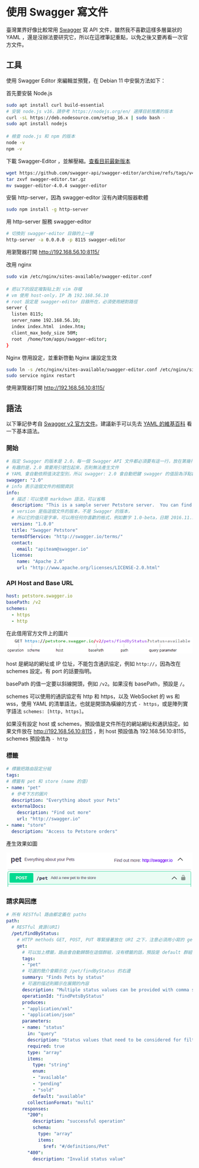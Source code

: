 # 使用 Swagger 寫文件

臺灣業界好像比較常用 [Swagger](https://swagger.io/) 寫 API 文件，雖然我不喜歡這樣多層巢狀的 YAML ，還是沒辦法要研究它，所以在這裡筆記重點，以免之後又要再看一次官方文件。

## 工具

使用 Swagger Editor 來編輯並預覽，在 Debian 11 中安裝方法如下：

首先要安裝 Node.js

``` bash
sudo apt install curl build-essential
# 安裝 node.js v16，請參考 https://nodejs.org/en/ 選擇目前推薦的版本
curl -sL https://deb.nodesource.com/setup_16.x | sudo bash -
sudo apt install nodejs

# 檢查 node.js 和 npm 的版本
node -v
npm -v
```

下載 Swagger-Editor ，並解壓縮。[查看目前最新版本](https://github.com/swagger-api/swagger-editor/releases)

``` bash
wget https://github.com/swagger-api/swagger-editor/archive/refs/tags/v4.0.4.tar.gz -O swagger-editor.tar.gz
tar zxvf swagger-editor.tar.gz
mv swagger-editor-4.0.4 swagger-editor
```

安裝 http-server，因為 swagger-editor 沒有內建伺服器軟體

``` bash
sudo npm install -g http-server
```
用 http-server 服務 swagger-editor

``` bash
# 切換到 swagger-editor 目錄的上一層
http-server -a 0.0.0.0 -p 8115 swagger-editor
```

用瀏覽器打開 http://192.168.56.10:8115/

改用 nginx

``` bash
sudo vim /etc/nginx/sites-available/swagger-editor.conf

# 把以下的設定複製貼上到 vim 存檔
# vm 使用 host-only，IP 為 192.168.56.10
# root 設定是 swagger-editor 目錄所在，必須使用絕對路徑
server {
  listen 8115;
  server_name 192.168.56.10;
  index index.html  index.htm;
  client_max_body_size 50M;
  root  /home/tom/apps/swagger-editor;
}
```

Nginx 啓用設定，並重新啓動 Nginx 讓設定生效
``` bash
sudo ln -s /etc/nginx/sites-available/swagger-editor.conf /etc/nginx/sites-enabled/swagger-editor.conf
sudo service nginx restart
```
使用瀏覽器打開 http://192.168.56.10:8115/

## 語法

以下筆記參考自 [Swagger v2 官方文件](https://swagger.io/docs/specification/2-0/basic-structure/)。建議新手可以先去 [YAML 的維基百科](https://zh.wikipedia.org/wiki/YAML) 看一下基本語法。

### 開始

``` yaml
# 指定 Swagger 的版本是 2.0，每一個 Swagger API 文件都必須要有這一行，放在第幾行倒是無所謂。
# 有趣的是，2.0 需要用引號包起來，否則無法產生文件
# YAML 會自動依照值決定型別，所以 swagger: 2.0 會自動把鍵 swagger 的值設為浮點數 2.0，用引號包起來表示強制轉型成字串2.0
swagger: "2.0"
# info 表示這個文件的相關資訊
info:
  # 描述：可以使用 markdown 語法，可以省略
  description: "This is a sample server Petstore server.  You can find out more about     Swagger at [http://swagger.io](http://swagger.io) or on [irc.freenode.net, #swagger](http://swagger.io/irc/).      For this sample, you can use the api key `special-key` to test the authorization     filters."
  # version 是指這個文件的版本，不是 Swagger 的版本，
  # 所以它的值只是字串，可以用任何你喜歡的格式，例如數字 1.0-beta，日期 2016.11.15
  version: "1.0.0"
  title: "Swagger Petstore"
  termsOfService: "http://swagger.io/terms/"
  contact:
    email: "apiteam@swagger.io"
  license:
    name: "Apache 2.0"
    url: "http://www.apache.org/licenses/LICENSE-2.0.html"
```

### API Host and Base URL

``` yaml
host: petstore.swagger.io
basePath: /v2
schemes:
  - https
  - http
```

在此借用官方文件上的圖片
![Swagger URL Structure](images/swagger-url-structure.png)

host 是網站的網址或 IP 位址，不能包含通訊協定，例如 `http://`，因為改在 schemes 設定。有 port 的話要指明。

basePath 的值一定要以斜線開頭，例如 `/v2`。如果沒有 basePath，預設是 `/`。

schemes 可以使用的通訊協定有 http 和 https，以及 WebSocket 的 ws 和 wss，使用 YAML 的清單語法，也就是開頭為橫線的方式 `- https`，或是陣列實字語法 `schemes: [http, https]`。

如果沒有設定 host 或 schemes，預設值是文件所在的網站網址和通訊協定。如果文件放在 http://192.168.56.10:8115 ，則 host 預設值為 192.168.56.10:8115，schemes 預設值為 `- http`

### 標籤

``` yaml
# 標籤把路由設定分組
tags:
# 標籤有 pet 和 store (name 的值)
- name: "pet"
  # 參考下方的圖片
  description: "Everything about your Pets"
  externalDocs:
    description: "Find out more"
    url: "http://swagger.io"
- name: "store"
  description: "Access to Petstore orders"
```
產生效果如圖

![Swagger tags](images/swagger-tags.png)

### 請求與回應

``` yaml
# 所有 RESTful 路由都定義在 paths
path:
  # RESTful 資源(URI)
  /pet/findByStatus:
    # HTTP methods GET, POST, PUT 等緊接著放在 URI 之下，注意必須用小寫的 get，不能用大寫 GET
    get:
      # 可以加上標籤，路由會自動歸類在這個群組，沒有標籤的話，預設是 default 群組
      tags:
      - "pet"
      # 可選的簡介會顯示在 /pet/findByStatus 的右邊
      summary: "Finds Pets by status"
      # 可選的描述則顯示在展開的內容
      description: "Multiple status values can be provided with comma separated strings"
      operationId: "findPetsByStatus"
      produces:
      - "application/xml"
      - "application/json"
      parameters:
      - name: "status"
        in: "query"
        description: "Status values that need to be considered for filter"
        required: true
        type: "array"
        items:
          type: "string"
          enum:
          - "available"
          - "pending"
          - "sold"
          default: "available"
        collectionFormat: "multi"
      responses:
        "200":
          description: "successful operation"
          schema:
            type: "array"
            items:
              $ref: "#/definitions/Pet"
        "400":
          description: "Invalid status value"
```
